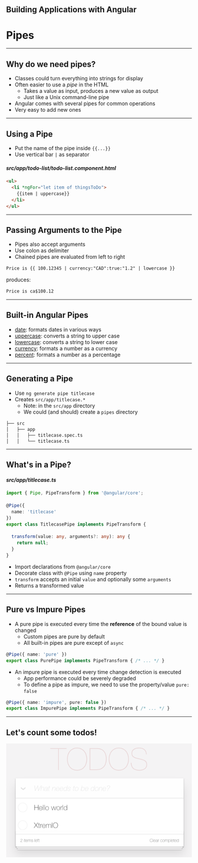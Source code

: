<!-- .slide: data-background="images/title-slide.jpg" -->
<!-- .slide: id="pipes" -->
## Building Applications with Angular

# Pipes

---
<!-- .slide: id="pipes-motivation" -->
## Why do we need pipes?

- Classes could turn everything into strings for display
- Often easier to use a *pipe* in the HTML
  - Takes a value as input, produces a new value as output
  - Just like a Unix command-line pipe
- Angular comes with several pipes for common operations
- Very easy to add new ones

---
<!-- .slide: id="pipes-using-a-pipe" -->
## Using a Pipe

- Put the name of the pipe inside `{{...}}`
- Use vertical bar `|` as separator

#### _src/app/todo-list/todo-list.component.html_
```html
<ul>
  <li *ngFor="let item of thingsToDo">
    {{item | uppercase}}
  </li>
</ul>
```

---
<!-- .slide: id="pipes-passing-arguments" -->
## Passing Arguments to the Pipe

- Pipes also accept arguments
- Use colon as delimiter
- Chained pipes are evaluated from left to right

```html
Price is {{ 100.12345 | currency:"CAD":true:"1.2" | lowercase }}
```

produces:

```html
Price is ca$100.12
```

---
<!-- .slide: id="pipes-built-in-pipes" -->
## Built-in Angular Pipes

- [date](https://angular.io/docs/ts/latest/api/common/index/DatePipe-pipe.html): formats dates in various ways
- [uppercase](https://angular.io/docs/ts/latest/api/common/index/UpperCasePipe-pipe.html): converts a string to upper case
- [lowercase](https://angular.io/docs/ts/latest/api/common/index/LowerCasePipe-pipe.html): converts a string to lower case
- [currency](https://angular.io/docs/ts/latest/api/common/index/CurrencyPipe-pipe.html): formats a number as a currency
- [percent](https://angular.io/docs/ts/latest/api/common/index/PercentPipe-pipe.html): formats a number as a percentage

---
<!-- .slide: id="pipes-generating-pipes" -->
## Generating a Pipe

- Use `ng generate pipe titlecase`
- Creates `src/app/titlecase.*`
  - Note: in the `src/app` directory
  - We could (and should) create a `pipes` directory

```
├── src
│   ├── app
│   │   ├── titlecase.spec.ts
│   │   └── titlecase.ts
```

---
<!-- .slide: id="pipes-whats-in-a-pipe" -->
## What's in a Pipe?

#### _src/app/titlecase.ts_
```ts
import { Pipe, PipeTransform } from '@angular/core';

@Pipe({
  name: 'titlecase'
})
export class TitlecasePipe implements PipeTransform {

  transform(value: any, arguments?: any): any {
    return null;
  }
}
```

- Import declarations from `@angular/core`
- Decorate class with `@Pipe` using `name` property
- `transform` accepts an initial `value` and optionally some `arguments`
- Returns a transformed value

---

<!-- .slide: id="pipes-pure-and-impure" -->

## Pure vs Impure Pipes

- A pure pipe is executed every time the **reference** of the bound value is changed
  - Custom pipes are pure by default
  - All built-in pipes are pure except of `async`

```ts
@Pipe({ name: 'pure' })
export class PurePipe implements PipeTransform { /* ... */ }
```

- An impure pipe is executed every time change detection is executed
  - App performance could be severely degraded
  - To define a pipe as impure, we need to use the property/value `pure: false`

```ts
@Pipe({ name: 'impure', pure: false })
export class ImpurePipe implements PipeTransform { /* ... */ }
```

---

<!-- .slide: id="pipes-demo" -->

## Let's count some todos!

![demo](images/todo-list-final.png)
